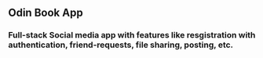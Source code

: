 ## Odin Book App
### Full-stack Social media app with features like resgistration with authentication, friend-requests, file sharing, posting, etc.